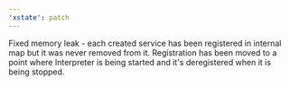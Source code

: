 ```yaml
---
'xstate': patch
---
```


Fixed memory leak - each created service has been registered in internal map but it was never removed from it. Registration has been moved to a point where Interpreter is being started and it's deregistered when it is being stopped.
